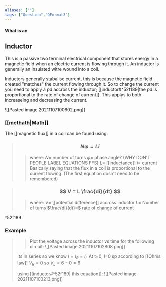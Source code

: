 ```yaml
---
aliases: [""]
tags: ["Question","QFormat3"]
---
```


#### What is an
## Inductor

This is a passive two terminal electrical component that stores energy in a magnetic field when an electric current is flowing through it. An inductor is generally an insulated witre wound into a coil.

Inductors generally stabalise current, this is because the magnetic field created "matches" the current flowing through it. So to change the current you need to apply a pd accross the inductor; [[inductor#^52f189|the pd is proportional to the rate of change of current]]. This applys to both increaseing and decreasing the current.

![[Pasted image 20211107100602.png]]

### [[methath|Math]]

The [[magnetic flux]] in a coil can be found using:
> ### $$ N \varphi = Li $$ 
>> where:
>> $N=$ number of turns 
>> $\varphi=$ phase angle? (WHY DON'T PEOPLE LABEL EQUATIONS FFS)
>> $L=$ [[inductance]]
>> $i=$ current
Basically saying that the flux in a coil is proportional to the current flowing. (The first equation dosn't need to be remembered)

> ### $$ V = L \frac{di}{dt} $$ 
>> where:
>> $V=$ [[potential difference]] accross inductor
>> $L=$ Number of turns
>> $\frac{di}{dt}=$ rate of change of current

^52f189

### Example
>> Plot the voltage across the inductor vs time for the following circuit:
>> ![[Pasted image 20211107102808.png]]
> 
> Its in series so we know $I=I_R=I_L$
> At t=0, I=0 sp according to [[Ohms law]] $V_R = 0$ 
> so $V_L=6-0=6$
> 
> using [[inductor#^52f189| this equation]]:
> ![[Pasted image 20211107103213.png]]
